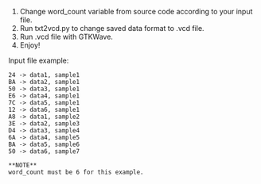 1.  Change word_count variable from source code according to your input file.
2.	Run txt2vcd.py to change saved data format to .vcd file.
3.	Run .vcd file with GTKWave. 
4.	Enjoy!

Input file example:

```
24 -> data1, sample1 
BA -> data2, sample1
50 -> data3, sample1
E6 -> data4, sample1
7C -> data5, sample1
12 -> data6, sample1
A8 -> data1, sample2
3E -> data2, sample3
D4 -> data3, sample4
6A -> data4, sample5
BA -> data5, sample6
50 -> data6, sample7
```


```
**NOTE**
word_count must be 6 for this example.
```
